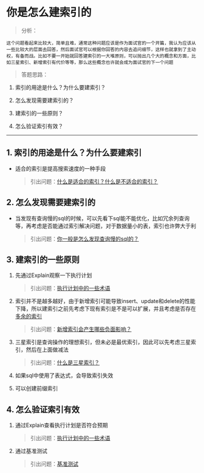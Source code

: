 # 你是怎么建索引的

> 分析：

    这个问题看起来比较大，简单且难，通常这种问题应该是作为面试官的一个开篇，我认为应该从一些比较大的层面去回答，然后面试官可以根据你回答的内容去追问细节，这样也就拿到了主动权，有备而战。比如不要一开始就回答建索引的一大堆原则，可以抛出几个大的概念和方面，比如三星索引、新增索引有代价等等，那么这些概念也许就会成为面试官的下一个问题

> 答题思路：

1. 索引的用途是什么？为什么要建索引？

2. 怎么发现需要建索引的？

3. 建索引的一些原则？

4. 怎么验证索引有效？

----

## 1. 索引的用途是什么？为什么要建索引

- 适合的索引是提高搜索速度的一种手段

    > 引出问题：[什么是适合的索引？什么是不适合的索引？](适合的索引和不适合的索引.md)

## 2. 怎么发现需要建索引的

- 当发现有查询慢的sql的时候，可以先看下sql能不能优化，比如冗余列查询等，再考虑是否能通过索引解决问题，对于数据量小的表，索引也许弊大于利

    > 引出问题：[你一般是怎么发现查询慢的sql的？](怎么监控有问题的sql.md)

## 3. 建索引的一些原则

1. 先通过Explain观察一下执行计划

    > 引出问题：[执行计划中的一些术语](执行计划中的一些术语.md)

2. 索引并不是越多越好，由于新增索引可能导致insert、update和delete的性能下降，所以建索引之前先考虑下现有索引是不是可以扩展，并且考虑是否存在[多余的索引](适合的索引和不适合的索引.md)

    > 引出问题：[新增索引会产生哪些负面影响？](新增索引的代价.md)

3. 三星索引是查询操作的理想索引，但未必是最优索引，因此可以先考虑三星索引，然后在上面做减法

    > 引出问题：[什么是三星索引？](什么是三星索引.md)

4. 如果sql中使用了表达式，会导致索引失效

5. 可以创建前缀索引

## 4. 怎么验证索引有效

1. 通过Explain查看执行计划是否符合预期

    > 引出问题：[执行计划中的一些术语](执行计划中的一些术语.md)

2. 通过基准测试

    > 引出问题：[基准测试](基准测试.md)
